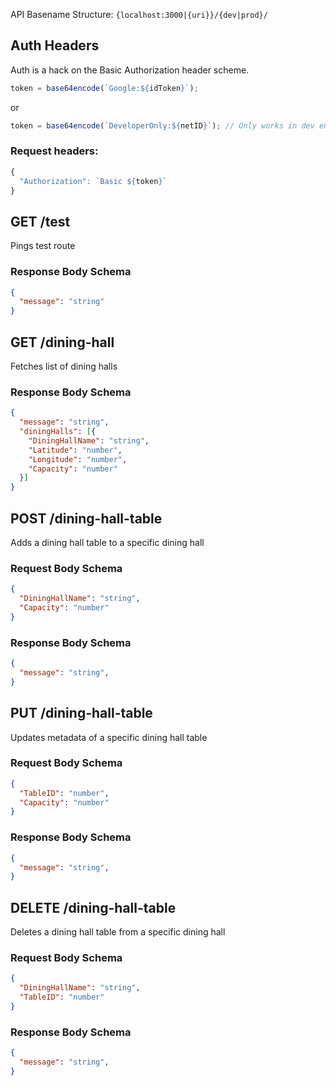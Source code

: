 API Basename Structure: `{localhost:3000|{uri}}/{dev|prod}/`

## Auth Headers

Auth is a hack on the Basic Authorization header scheme. 

```javascript
token = base64encode(`Google:${idToken}`);
```

or

```javascript
token = base64encode(`DeveloperOnly:${netID}`); // Only works in dev env
```

### Request headers:

```javascript
{
  "Authorization": `Basic ${token}`
}
```

## GET /test

Pings test route

### Response Body Schema

```json
{
  "message": "string"
}
```

## GET /dining-hall

Fetches list of dining halls

### Response Body Schema

```json
{
  "message": "string",
  "diningHalls": [{
    "DiningHallName": "string",
    "Latitude": "number",
    "Longitude": "number",
    "Capacity": "number"
  }]
}
```

## POST /dining-hall-table

Adds a dining hall table to a specific dining hall

### Request Body Schema

```json
{
  "DiningHallName": "string",
  "Capacity": "number"
}
```

### Response Body Schema

```json
{
  "message": "string",
}
```

## PUT /dining-hall-table

Updates metadata of a specific dining hall table

### Request Body Schema

```json
{
  "TableID": "number",
  "Capacity": "number"
}
```

### Response Body Schema

```json
{
  "message": "string",
}
```

## DELETE /dining-hall-table

Deletes a dining hall table from a specific dining hall 

### Request Body Schema

```json
{
  "DiningHallName": "string",
  "TableID": "number"
}
```

### Response Body Schema

```json
{
  "message": "string",
}
```